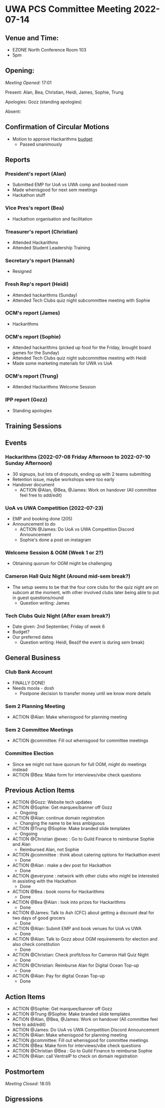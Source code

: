 # UWA PCS Committee Meeting 2022-07-14

## Venue and Time:

- EZONE North Conference Room 103
- 5pm

## Opening:

_Meeting Opened:_ 17:01

Present: Alan, Bea, Christian, Heidi, James, Sophie, Trung

Apologies: Gozz (standing apologies)

Absent:

## Confirmation of Circular Motions

- Motion to approve Hackarithms [budget](https://docs.google.com/spreadsheets/d/1kO_GiOSIcpHOvnRrNshWX5-VEsgv8vch/edit?usp=sharing&ouid=115113499541928716268&rtpof=true&sd=true)
    - Passed unanimously

## Reports

### President's report (Alan)
- Submitted EMP for UoA vs UWA comp and booked room
- Made whenisgood for next sem meetings
- Hackathon stuff

### Vice Pres's report (Bea)
- Hackathon organisation and facilitation

### Treasurer's report (Christian)
- Attended Hackarithms
- Attended Student Leadership Training

### Secretary's report (Hannah)
- Resigned

### Fresh Rep's report (Heidi)
- Attended hackarithms (Sunday)
- Attended Tech Clubs quiz night subcommittee meeting with Sophie

### OCM's report (James)
- Hackarithms

### OCM's report (Sophie)
- Attended hackarithms (picked up food for the Friday, brought board games for the Sunday)
- Attended Tech Clubs quiz night subcommittee meeting with Heidi
- Made some marketing materials for UWA vs UoA

### OCM's report (Trung)
- Attended Hackarithms Welcome Session

### IPP report (Gozz)

- Standing apologies

## Training Sessions

## Events

### Hackarithms (2022-07-08 Friday Afternoon to 2022-07-10 Sunday Afternoon)
- 30 signups, but lots of dropouts, ending up with 2 teams submitting
- Retention issue, maybe workshops were too early
- Handover document
    - ACTION @Alan, @Bea, @James: Work on handover (All committee feel free to add/edit)

### UoA vs UWA Competition (2022-07-23)

- EMP and booking done (205)
- Announcement to do
    - ACTION @James: Do UoA vs UWA Competition Discord Announcement
    - Sophie's done a post on instagram

### Welcome Session & OGM (Week 1 or 2?)

- Obtaining quorum for OGM might be challenging

### Cameron Hall Quiz Night (Around mid-sem break?)
- The setup seems to be that the four core clubs for the quiz night are on subcom at the moment, with other involved clubs later being able to put in guest questions/round
    - Question writing: James

### Tech Clubs Quiz Night (After exam break?)
- Date given: 2nd September, Friday of week 6
- Budget?
- Our preferred dates
    - Question writing: Heidi, Bea(if the event is during sem break)

## General Business

### Club Bank Account
- FINALLY DONE!
- Needs moola - dosh
    - Postpone decision to transfer money until we know more details

### Sem 2 Planning Meeting
- ACTION @Alan: Make whenisgood for planning meeting

### Sem 2 Committee Meetings
- ACTION @committee: Fill out whenisgood for committee meetings

### Committee Election
- Since we might not have quorum for full OGM, might do meetings instead
- ACTION @Bea: Make form for interviews/vibe check questions

## Previous Action Items

- ACTION @Gozz: Website tech updates
- ACTION @Sophie: Get marquee/banner off Gozz
    - Ongoing
- ACTION @Alan: continue domain registration
    - Changing the name to be less ambiguous
- ACTION @Trung @Sophie: Make branded slide templates
    - Ongoing
- ACTION @Christian @exec : Go to Guild Finance to reimburse Sophie and Alan
    - Reimbursed Alan, not Sophie
- ACTION @committee : think about catering options for Hackathon event
    - Done
- ACTION @Alan : make a dev post for Hackathon
    - Done
- ACTION @everyone : network with other clubs who might be interested in assisting with the Hackathon
    - Done
- ACTION @Bea : book rooms for Hackarithms
    - Done
- ACTION @Bea @Alan : look into prizes for Hackarithms
    - Done
- ACTION @James: Talk to Ash (CFC) about getting a discount deal for two days of good grocers
    - Done
- ACTION @Alan: Submit EMP and book venues for UoA vs UWA
    - Done
- ACTION @Alan: Talk to Gozz about OGM requirements for election and also check constitution
    - Done
- ACTION @Christian: Check profit/loss for Cameron Hall Quiz Night
    - Done
- ACTION @Christian: Reimburse Alan for Digital Ocean Top-up
    - Done
- ACTION @Alan: Pay for digital Ocean Top-up
    - Done

## Action Items
- ACTION @Sophie: Get marquee/banner off Gozz
- ACTION @Trung @Sophie: Make branded slide templates
- ACTION @Alan, @Bea, @James: Work on handover (All committee feel free to add/edit)
- ACTION @James: Do UoA vs UWA Competition Discord Announcement
- ACTION @Alan: Make whenisgood for planning meeting
- ACTION @committee: Fill out whenisgood for committee meetings
- ACTION @Bea: Make form for interviews/vibe check questions
- ACTION @Christian @Bea : Go to Guild Finance to reimburse Sophie
- ACTION @Alan: call VentraIP to check on domain registration


## Postmortem

_Meeting Closed:_ 18:05

## Digressions
